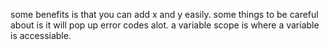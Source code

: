 some benefits is that you can add x and y easily. some things to be careful about is it will pop up error codes alot. a variable scope is where a variable is accessiable.
